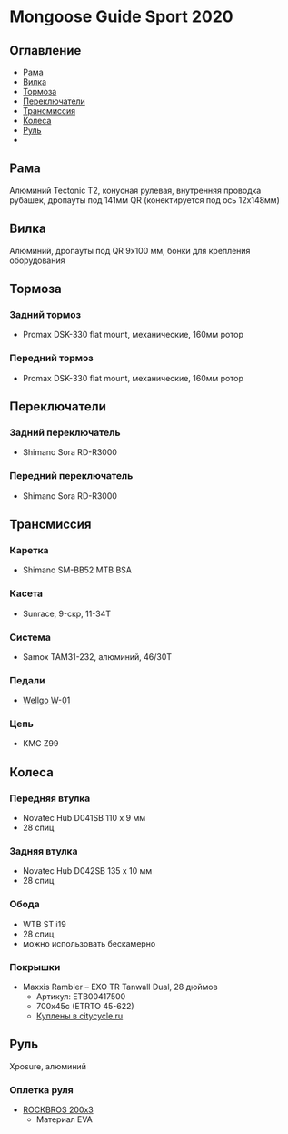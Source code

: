 # Mongoose Guide Sport 2020

## Оглавление
* [Рама](#рама)
* [Вилка](#вилка)
* [Тормоза](#тормоза)
* [Переключатели](#переключатели)
* [Трансмиссия](#трансмиссия)
* [Колеса](#колеса)
* [Руль](#руль)
* 
## Рама
Алюминий Tectonic T2, конусная рулевая, внутренняя проводка рубашек, дропауты под 141мм QR (конектируется под ось 12х148мм)

## Вилка
Алюминий, дропауты под QR 9х100 мм, бонки для крепления оборудования

## Тормоза
### Задний тормоз
* Promax DSK-330 flat mount, механические, 160мм ротор

### Передний тормоз
* Promax DSK-330 flat mount, механические, 160мм ротор

## Переключатели
### Задний переключатель
* Shimano Sora RD-R3000
### Передний переключатель
* Shimano Sora RD-R3000

## Трансмиссия
### Каретка
* Shimano SM-BB52 MTB BSA
### Касета
* Sunrace, 9-скр, 11-34T
### Система
* Samox TAM31-232, алюминий, 46/30T
### Педали
* [Wellgo W-01](https://en.wellgopedal.com/products_detail_5_428.htm)
### Цепь
* KMC Z99

## Колеса
### Передняя втулка
* Novatec Hub D041SB 110 х 9 мм
* 28 спиц
### Задняя втулка
* Novatec Hub D042SB 135 х 10 мм
* 28 спиц
### Обода
* WTB ST i19
* 28 спиц
* можно использовать бескамерно

### Покрышки 
* Maxxis Rambler – EXO TR Tanwall Dual, 28 дюймов
  * Артикул: ETB00417500
  * 700x45c (ETRTO 45-622)
  * [Куплены в citycycle.ru](https://citycycle.ru/detail/velopokryshka_maxxis_rambler_exo_tr_tanwall_dual_28_dyuymov_skladnoy_kord.html)
## Руль
Xposure, алюминий
### Оплетка руля
* [ROCKBROS 200x3](https://aliexpress.ru/item/1005001921156055.html?sku_id=12000034164056563)
  * Материал EVA